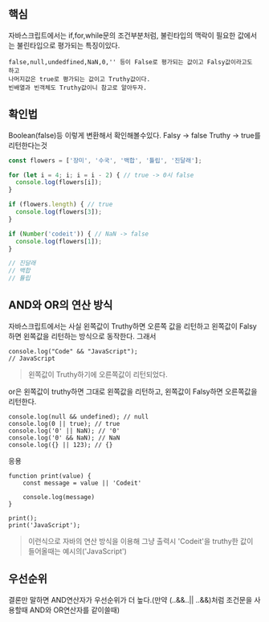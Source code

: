 ## 핵심
자바스크립트에서는 if,for,while문의 조건부분처럼, 불린타입의 맥락이 필요한 값에서는 불린타입으로 평가되는 특징이있다.

	false,null,undedfined,NaN,0,'' 등이 False로 평가되는 값이고 Falsy값이라고도 하고
	나머지값은 true로 평가되는 값이고 Truthy값이다.
	빈배열과 빈객체도 Truthy값이니 참고로 알아두자.

## 확인법
Boolean(false)등 이렇게 변환해서 확인해볼수있다.
Falsy -> false
Truthy -> true를 리턴한다는것

```js
const flowers = ['장미', '수국', '백합', '튤립', '진달래'];

for (let i = 4; i; i = i - 2) { // true -> 0시 false
  console.log(flowers[i]);
}

if (flowers.length) { // true
  console.log(flowers[3]);
}

if (Number('codeit')) { // NaN -> false
  console.log(flowers[1]);
}

// 진달래
// 백합
// 튤립
```

## AND와 OR의 연산 방식
자바스크립트에서는 사실 왼쪽값이 Truthy하면 오른쪽 값을 리턴하고
왼쪽값이 Falsy하면 왼쪽값을 리턴하는 방식으로 동작한다.
그래서
```JS
console.log("Code" && "JavaScript");
// JavaScript
```
>왼쪽값이 Truthy하기에 오른쪽값이 리턴되었다.

or은 왼쪽값이 truthy하면 그대로 왼쪽값을 리턴하고,
왼쪽값이 Falsy하면 오른쪽값을 리턴한다.
```JS
console.log(null && undefined); // null
console.log(0 || true); // true
console.log('0' || NaN); // '0'
console.log('0' && NaN); // NaN
console.log({} || 123); // {}
```
응용
```JS
function print(value) {
	const message = value || 'Codeit'

	console.log(message)
}

print();
print('JavaScript');
```
> 이런식으로 자바의 연산 방식을 이용해 그냥 출력시 'Codeit'을
> truthy한 값이 들어올때는 예시의('JavaScript')

## 우선순위
결론만 말하면 AND연산자가 우선순위가 더 높다.(만약 (..&&..|| ..&&)처럼 조건문을 사용할때 AND와 OR연산자를 같이쓸때)